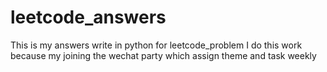 # leetcode_answers
This is my answers write in python for leetcode_problem
I do this work because my joining the wechat party which assign theme and task weekly
